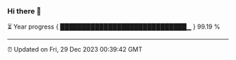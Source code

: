 ### Hi there 👋

⏳ Year progress { █████████████████████████████▁ } 99.19 %

---

⏰ Updated on Fri, 29 Dec 2023 00:39:42 GMT
